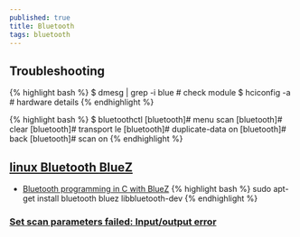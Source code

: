 ```yaml
---
published: true
title: Bluetooth
tags: bluetooth
---
```

> 

## Troubleshooting

{% highlight bash %}
$ dmesg | grep -i blue     # check module
$ hciconfig -a            # hardware details
{% endhighlight %}

{% highlight bash %}
$ bluetoothctl
[bluetooth]# menu scan
[bluetooth]# clear
[bluetooth]# transport le
[bluetooth]# duplicate-data on
[bluetooth]# back
[bluetooth]# scan on
{% endhighlight %}

## [linux Bluetooth **BlueZ**](https://github.com/pauloborges/bluez/blob/master/lib/hci_lib.h)

- [Bluetooth programming in C with BlueZ](http://people.csail.mit.edu/albert/bluez-intro/c404.html)
{% highlight bash %}
sudo apt-get install bluetooth bluez libbluetooth-dev
{% endhighlight %}

### [Set scan parameters failed: Input/output error](https://stackoverflow.com/questions/60668497/hcitool-lescan-set-scan-parameters-failed-input-output-error?noredirect=1)
